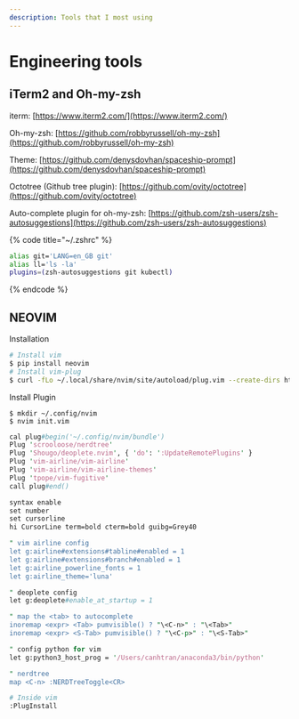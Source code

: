 ```yaml
---
description: Tools that I most using
---
```


# Engineering tools

## iTerm2 and Oh-my-zsh

iterm: [https://www.iterm2.com/](https://www.iterm2.com/)

Oh-my-zsh: [https://github.com/robbyrussell/oh-my-zsh](https://github.com/robbyrussell/oh-my-zsh)

Theme: [https://github.com/denysdovhan/spaceship-prompt](https://github.com/denysdovhan/spaceship-prompt)

Octotree \(Github tree plugin\): [https://github.com/ovity/octotree](https://github.com/ovity/octotree)

Auto-complete plugin for oh-my-zsh: [https://github.com/zsh-users/zsh-autosuggestions](https://github.com/zsh-users/zsh-autosuggestions)

{% code title="~/.zshrc" %}
```bash
alias git='LANG=en_GB git'
alias ll='ls -la'
plugins=(zsh-autosuggestions git kubectl) 
```
{% endcode %}

## NEOVIM

Installation

```bash
# Install vim
$ pip install neovim
# Install vim-plug
$ curl -fLo ~/.local/share/nvim/site/autoload/plug.vim --create-dirs https://raw.githubusercontent.com/junegunn/vim-plug/master/plug.vim
```

Install Plugin

```text
$ mkdir ~/.config/nvim
$ nvim init.vim
```

```perl
cal plug#begin('~/.config/nvim/bundle')
Plug 'scrooloose/nerdtree'
Plug 'Shougo/deoplete.nvim', { 'do': ':UpdateRemotePlugins' }
Plug 'vim-airline/vim-airline'
Plug 'vim-airline/vim-airline-themes'
Plug 'tpope/vim-fugitive'
call plug#end()

syntax enable
set number
set cursorline
hi CursorLine term=bold cterm=bold guibg=Grey40

" vim airline config
let g:airline#extensions#tabline#enabled = 1
let g:airline#extensions#branch#enabled = 1
let g:airline_powerline_fonts = 1
let g:airline_theme='luna'

" deoplete config
let g:deoplete#enable_at_startup = 1

" map the <tab> to autocomplete
inoremap <expr> <Tab> pumvisible() ? "\<C-n>" : "\<Tab>"
inoremap <expr> <S-Tab> pumvisible() ? "\<C-p>" : "\<S-Tab>"

" config python for vim
let g:python3_host_prog = '/Users/canhtran/anaconda3/bin/python'

" nerdtree
map <C-n> :NERDTreeToggle<CR>
```

```bash
# Inside vim
:PlugInstall
```



